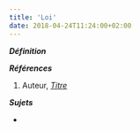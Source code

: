 ```yaml
---
title: 'Loi'
date: 2018-04-24T11:24:00+02:00
---
```


***Définition*** 

>

***Références***

1. Auteur, <u>*Titre*</u>

***Sujets***

- 

